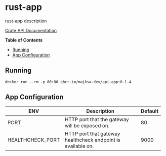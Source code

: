 # rust-app

rust-app description

[Crate API Documentation](https://majksa-dev.github.io/rust-app/)

**Table of Contents**

- [Running](#running)
- [App Configuration](#app-configuration)

## Running

<!-- x-release-please-start-version -->

`docker run --rm -p 80:80 ghcr.io/majksa-dev/api-app:0.1.4`

<!-- x-release-please-end -->

## App Configuration

| **ENV**          | **Description**                                              | **Default** |
| ---------------- | ------------------------------------------------------------ | ----------- |
| PORT             | HTTP port that the gateway will be exposed on.               | 80          |
| HEALTHCHECK_PORT | HTTP port that gateway healthcheck endpoint is available on. | 9000        |
